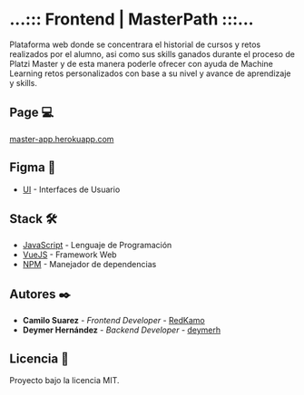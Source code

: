 # ...::: Frontend | MasterPath :::...
Plataforma web donde se concentrara el historial de cursos y retos realizados por el alumno, asi como sus skills ganados durante el proceso de Platzi Master y de esta manera poderle ofrecer con ayuda de Machine Learning retos personalizados con base a su nivel y avance de aprendizaje y skills.

## Page 💻
[master-app.herokuapp.com](https://masterpath-app.herokuapp.com/)

## Figma 🔧
- [UI](https://www.figma.com/file/fh2IhFZ0KQ2q6W4sNTSW6c/HPM-MASSIMO-MasterPath-Colors?node-id=0%3A1) - Interfaces de Usuario

## Stack 🛠️
- [JavaScript](https://www.javascript.com/) - Lenguaje de Programación
- [VueJS](https://es.reactjs.org/) - Framework Web
- [NPM](https://www.npmjs.com/) - Manejador de dependencias

## Autores ✒️
- **Camilo Suarez** - _Frontend Developer_ - [RedKamo](https://github.com/RedKamo)
- **Deymer Hernández** - _Backend Developer_ - [deymerh](https://github.com/deymerh)

## Licencia :bookmark_tabs:
Proyecto bajo la licencia MIT.
